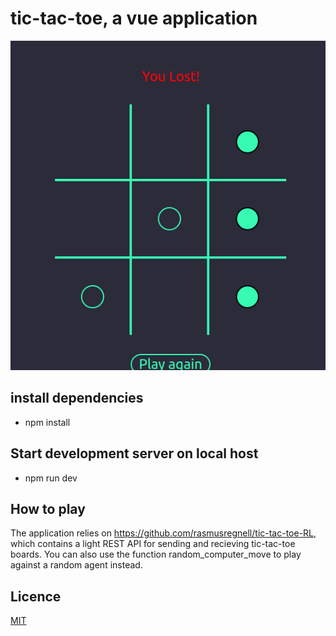 # tic-tac-toe, a vue application

![alt text](https://github.com/rasmusregnell/tic-tac-toe/blob/main/public/game.png?raw=true)

## install dependencies

- npm install

## Start development server on local host

- npm run dev

## How to play

The application relies on https://github.com/rasmusregnell/tic-tac-toe-RL, which contains a light REST API for sending and recieving tic-tac-toe boards. You can also use the function random_computer_move to play against a random agent instead.

## Licence

[MIT](https://choosealicense.com/licenses/mit/)
